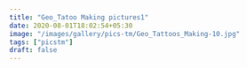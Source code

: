 ```yaml
---
title: "Geo_Tatoo Making pictures1"
date: 2020-08-01T18:02:54+05:30
image: "/images/gallery/pics-tm/Geo_Tattoos_Making-10.jpg"
tags: ["picstm"]
draft: false
---
```

